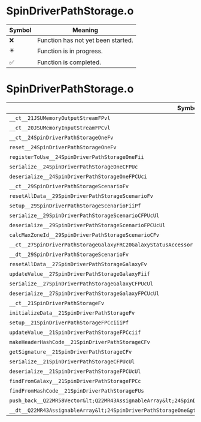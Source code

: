 # SpinDriverPathStorage.o
| Symbol | Meaning 
| ------------- | ------------- 
| :x: | Function has not yet been started. 
| :eight_pointed_black_star: | Function is in progress. 
| :white_check_mark: | Function is completed. 


# SpinDriverPathStorage.o
| Symbol | Decompiled? |
| ------------- | ------------- |
| `__ct__21JSUMemoryOutputStreamFPvl` | :x: |
| `__ct__20JSUMemoryInputStreamFPCvl` | :x: |
| `__ct__24SpinDriverPathStorageOneFv` | :x: |
| `reset__24SpinDriverPathStorageOneFv` | :x: |
| `registerToUse__24SpinDriverPathStorageOneFii` | :x: |
| `serialize__24SpinDriverPathStorageOneCFPUc` | :x: |
| `deserialize__24SpinDriverPathStorageOneFPCUci` | :x: |
| `__ct__29SpinDriverPathStorageScenarioFv` | :x: |
| `resetAllData__29SpinDriverPathStorageScenarioFv` | :x: |
| `setup__29SpinDriverPathStorageScenarioFiiPf` | :x: |
| `serialize__29SpinDriverPathStorageScenarioCFPUcUl` | :x: |
| `deserialize__29SpinDriverPathStorageScenarioFPCUcUl` | :x: |
| `calcMaxZoneId__29SpinDriverPathStorageScenarioCFv` | :x: |
| `__ct__27SpinDriverPathStorageGalaxyFRC20GalaxyStatusAccessor` | :x: |
| `__dt__29SpinDriverPathStorageScenarioFv` | :x: |
| `resetAllData__27SpinDriverPathStorageGalaxyFv` | :x: |
| `updateValue__27SpinDriverPathStorageGalaxyFiif` | :x: |
| `serialize__27SpinDriverPathStorageGalaxyCFPUcUl` | :x: |
| `deserialize__27SpinDriverPathStorageGalaxyFPCUcUl` | :x: |
| `__ct__21SpinDriverPathStorageFv` | :x: |
| `initializeData__21SpinDriverPathStorageFv` | :x: |
| `setup__21SpinDriverPathStorageFPCciiiPf` | :x: |
| `updateValue__21SpinDriverPathStorageFPCciif` | :x: |
| `makeHeaderHashCode__21SpinDriverPathStorageCFv` | :x: |
| `getSignature__21SpinDriverPathStorageCFv` | :x: |
| `serialize__21SpinDriverPathStorageCFPUcUl` | :x: |
| `deserialize__21SpinDriverPathStorageFPCUcUl` | :x: |
| `findFromGalaxy__21SpinDriverPathStorageFPCc` | :x: |
| `findFromHashCode__21SpinDriverPathStorageFUs` | :x: |
| `push_back__Q22MR58Vector&lt;Q22MR43AssignableArray&lt;24SpinDriverPathStorageOne&gt;&gt;FRC24SpinDriverPathStorageOne` | :x: |
| `__dt__Q22MR43AssignableArray&lt;24SpinDriverPathStorageOne&gt;Fv` | :x: |
